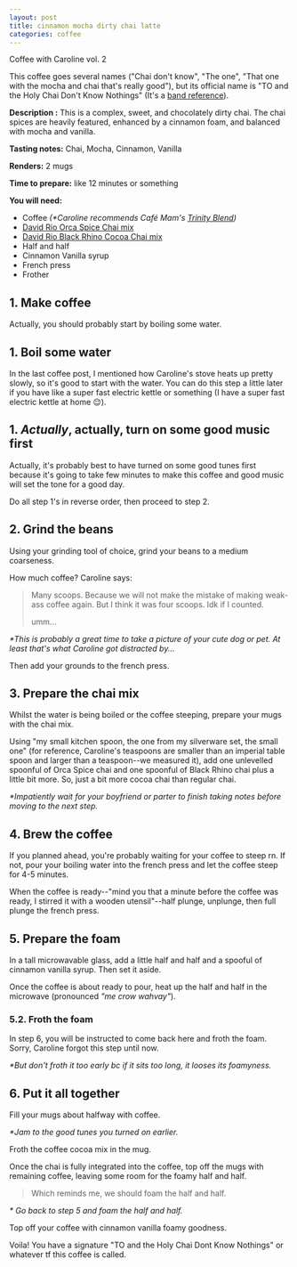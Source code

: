 ```yaml
---
layout: post
title: cinnamon mocha dirty chai latte
categories: coffee
---
```


Coffee with Caroline vol. 2

This coffee goes several names ("Chai don't know", "The one", "That one with the mocha and chai that's really good"), but its official name is "TO and the Holy Chai Don't Know Nothings" (It's a [band reference](https://www.tkandtheholyknownothings.com/)).

**Description :** This is a complex, sweet, and chocolately dirty chai. The chai spices are heavily featured, enhanced by a cinnamon foam, and balanced with mocha and vanilla.

**Tasting notes:** Chai, Mocha, Cinnamon, Vanilla

**Renders:** 2 mugs

**Time to prepare:** like 12 minutes or something

**You will need:**
- Coffee _(*Caroline recommends Café Mam's [Trinity Blend](https://cafemam.com/products/trinity-blend?_pos=1&_sid=822c976e7&_ss=r))_
- [David Rio Orca Spice Chai mix](https://www.davidrio.com/product-page/orca-spice-sugar-free-chai)
- [David Rio Black Rhino Cocoa Chai mix](https://www.davidrio.com/product-page/black-rhino-cocoa-chai)
- Half and half
- Cinnamon Vanilla syrup
- French press
- Frother

## 1. Make coffee

Actually, you should probably start by boiling some water.

## 1. Boil some water

In the last coffee post, I mentioned how Caroline's stove heats up pretty slowly, so it's good to start with the water. You can do this step a little later if you have like a super fast electric kettle or something (I have a super fast electric kettle at home 😌).

## 1. _Actually_, actually, turn on some good music first

Actually, it's probably best to have turned on some good tunes first because it's going to take few minutes to make this coffee and good music will set the tone for a good day.

Do all step 1's in reverse order, then proceed to step 2.

## 2. Grind the beans

Using your grinding tool of choice, grind your beans to a medium coarseness. 

How much coffee? Caroline says:

> Many scoops. Because we will not make the mistake of making weak-ass coffee again. But I think it was four scoops. Idk if I counted.
> 
> umm... 

_*This is probably a great time to take a picture of your cute dog or pet. At least that's what Caroline got distracted by..._

Then add your grounds to the french press.

## 3. Prepare the chai mix

Whilst the water is being boiled or the coffee steeping, prepare your mugs with the chai mix.

Using "my small kitchen spoon, the one from my silverware set, the small one" (for reference, Caroline's teaspoons are smaller than an imperial table spoon and larger than a teaspoon--we measured it), add one unlevelled spoonful of Orca Spice chai and one spoonful of Black Rhino chai plus a little bit more. So, just a bit more cocoa chai than regular chai.

_*Impatiently wait for your boyfriend or parter to finish taking notes before moving to the next step._

## 4. Brew the coffee

If you planned ahead, you're probably waiting for your coffee to steep rn. If not, pour your boiling water into the french press and let the coffee steep for 4-5 minutes.

When the coffee is ready--"mind you that a minute before the coffee was ready, I stirred it with a wooden utensil"--half plunge, unplunge, then full plunge the french press.

## 5. Prepare the foam

In a tall microwavable glass, add a little half and half and a spooful of cinnamon vanilla syrup. Then set it aside.

Once the coffee is about ready to pour, heat up the half and half in the microwave (pronounced _"me crow wahvay"_).

### 5.2. Froth the foam

In step 6, you will be instructed to come back here and froth the foam. Sorry, Caroline forgot this step until now.

_*But don't froth it too early bc if it sits too long, it looses its foamyness._

## 6. Put it all together

Fill your mugs about halfway with coffee.

_*Jam to the good tunes you turned on earlier._

Froth the coffee cocoa mix in the mug.

Once the chai is fully integrated into the coffee, top off the mugs with remaining coffee, leaving some room for the foamy half and half.

> Which reminds me, we should foam the half and half.

_* Go back to step 5 and foam the half and half._

Top off your coffee with cinnamon vanilla foamy goodness.

Voila! You have a signature "TO and the Holy Chai Dont Know Nothings" or whatever tf this coffee is called.

